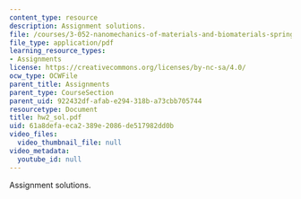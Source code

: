 ```yaml
---
content_type: resource
description: Assignment solutions.
file: /courses/3-052-nanomechanics-of-materials-and-biomaterials-spring-2007/61a8defaeca2389e2086de517982dd0b_hw2_sol.pdf
file_type: application/pdf
learning_resource_types:
- Assignments
license: https://creativecommons.org/licenses/by-nc-sa/4.0/
ocw_type: OCWFile
parent_title: Assignments
parent_type: CourseSection
parent_uid: 922432df-afab-e294-318b-a73cbb705744
resourcetype: Document
title: hw2_sol.pdf
uid: 61a8defa-eca2-389e-2086-de517982dd0b
video_files:
  video_thumbnail_file: null
video_metadata:
  youtube_id: null
---
```

Assignment solutions.